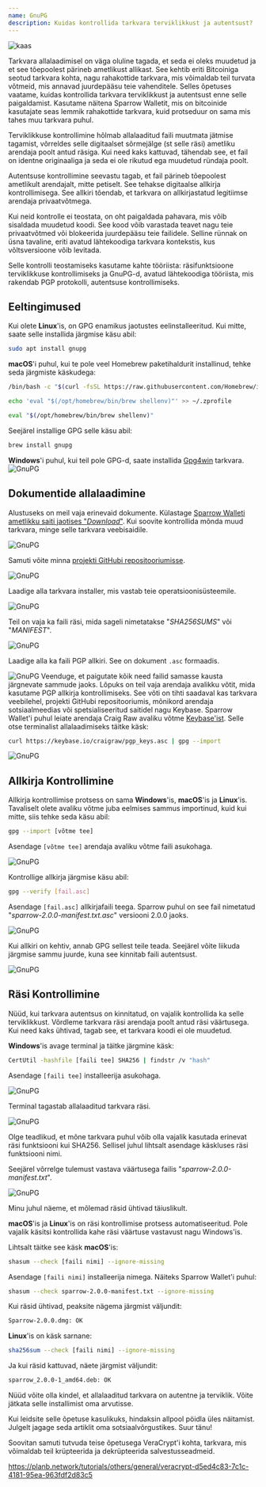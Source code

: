 ```yaml
---
name: GnuPG
description: Kuidas kontrollida tarkvara terviklikkust ja autentsust?
---
```

![kaas](assets/cover.webp)

Tarkvara allalaadimisel on väga oluline tagada, et seda ei oleks muudetud ja et see tõepoolest pärineb ametlikust allikast. See kehtib eriti Bitcoiniga seotud tarkvara kohta, nagu rahakottide tarkvara, mis võimaldab teil turvata võtmeid, mis annavad juurdepääsu teie vahenditele. Selles õpetuses vaatame, kuidas kontrollida tarkvara terviklikkust ja autentsust enne selle paigaldamist. Kasutame näitena Sparrow Walletit, mis on bitcoinide kasutajate seas lemmik rahakottide tarkvara, kuid protseduur on sama mis tahes muu tarkvara puhul.

Terviklikkuse kontrollimine hõlmab allalaaditud faili muutmata jätmise tagamist, võrreldes selle digitaalset sõrmejälge (st selle räsi) ametliku arendaja poolt antud räsiga. Kui need kaks kattuvad, tähendab see, et fail on identne originaaliga ja seda ei ole rikutud ega muudetud ründaja poolt.

Autentsuse kontrollimine seevastu tagab, et fail pärineb tõepoolest ametlikult arendajalt, mitte petiselt. See tehakse digitaalse allkirja kontrollimisega. See allkiri tõendab, et tarkvara on allkirjastatud legitiimse arendaja privaatvõtmega.

Kui neid kontrolle ei teostata, on oht paigaldada pahavara, mis võib sisaldada muudetud koodi. See kood võib varastada teavet nagu teie privaatvõtmed või blokeerida juurdepääsu teie failidele. Selline rünnak on üsna tavaline, eriti avatud lähtekoodiga tarkvara kontekstis, kus võltsversioone võib levitada.

Selle kontrolli teostamiseks kasutame kahte tööriista: räsifunktsioone terviklikkuse kontrollimiseks ja GnuPG-d, avatud lähtekoodiga tööriista, mis rakendab PGP protokolli, autentsuse kontrollimiseks.

## Eeltingimused

Kui olete **Linux**'is, on GPG enamikus jaotustes eelinstalleeritud. Kui mitte, saate selle installida järgmise käsu abil:

```bash
sudo apt install gnupg
```

**macOS**'i puhul, kui te pole veel Homebrew paketihaldurit installinud, tehke seda järgmiste käskudega:

```bash
/bin/bash -c "$(curl -fsSL https://raw.githubusercontent.com/Homebrew/install/HEAD/install.sh)"
```

```bash
echo 'eval "$(/opt/homebrew/bin/brew shellenv)"' >> ~/.zprofile
```

```bash
eval "$(/opt/homebrew/bin/brew shellenv)"
```

Seejärel installige GPG selle käsu abil:

```bash
brew install gnupg
```
**Windows**'i puhul, kui teil pole GPG-d, saate installida [Gpg4win](https://www.gpg4win.org/) tarkvara.
![GnuPG](assets/notext/01.webp)

## Dokumentide allalaadimine

Alustuseks on meil vaja erinevaid dokumente. Külastage [Sparrow Walleti ametlikku saiti jaotises "*Download*"](https://sparrowwallet.com/download/). Kui soovite kontrollida mõnda muud tarkvara, minge selle tarkvara veebisaidile.

![GnuPG](assets/notext/02.webp)

Samuti võite minna [projekti GitHubi repositooriumisse](https://github.com/sparrowwallet/sparrow/releases).

![GnuPG](assets/notext/03.webp)

Laadige alla tarkvara installer, mis vastab teie operatsioonisüsteemile.

![GnuPG](assets/notext/04.webp)

Teil on vaja ka faili räsi, mida sageli nimetatakse "*SHA256SUMS*" või "*MANIFEST*".

![GnuPG](assets/notext/05.webp)

Laadige alla ka faili PGP allkiri. See on dokument `.asc` formaadis.

![GnuPG](assets/notext/06.webp)
Veenduge, et paigutate kõik need failid samasse kausta järgnevate sammude jaoks.
Lõpuks on teil vaja arendaja avalikku võtit, mida kasutame PGP allkirja kontrollimiseks. See võti on tihti saadaval kas tarkvara veebilehel, projekti GitHubi repositooriumis, mõnikord arendaja sotsiaalmeedias või spetsialiseeritud saitidel nagu Keybase. Sparrow Wallet'i puhul leiate arendaja Craig Raw avaliku võtme [Keybase'ist](https://keybase.io/craigraw). Selle otse terminalist allalaadimiseks täitke käsk:

```bash
curl https://keybase.io/craigraw/pgp_keys.asc | gpg --import
```

![GnuPG](assets/notext/07.webp)

## Allkirja Kontrollimine

Allkirja kontrollimise protsess on sama **Windows**'is, **macOS**'is ja **Linux**'is. Tavaliselt olete avaliku võtme juba eelmises sammus importinud, kuid kui mitte, siis tehke seda käsu abil:

```bash
gpg --import [võtme tee]
```

Asendage `[võtme tee]` arendaja avaliku võtme faili asukohaga.

![GnuPG](assets/notext/08.webp)

Kontrollige allkirja järgmise käsu abil:

```bash
gpg --verify [fail.asc]
```

Asendage `[fail.asc]` allkirjafaili teega. Sparrow puhul on see fail nimetatud "*sparrow-2.0.0-manifest.txt.asc*" versiooni 2.0.0 jaoks.

![GnuPG](assets/notext/09.webp)

Kui allkiri on kehtiv, annab GPG sellest teile teada. Seejärel võite liikuda järgmise sammu juurde, kuna see kinnitab faili autentsust.

![GnuPG](assets/notext/10.webp)

## Räsi Kontrollimine
Nüüd, kui tarkvara autentsus on kinnitatud, on vajalik kontrollida ka selle terviklikkust. Võrdleme tarkvara räsi arendaja poolt antud räsi väärtusega. Kui need kaks ühtivad, tagab see, et tarkvara koodi ei ole muudetud.

**Windows**'is avage terminal ja täitke järgmine käsk:

```bash
CertUtil -hashfile [faili tee] SHA256 | findstr /v "hash"
```

Asendage `[faili tee]` installeerija asukohaga.

![GnuPG](assets/notext/11.webp)

Terminal tagastab allalaaditud tarkvara räsi.

![GnuPG](assets/notext/12.webp)

Olge teadlikud, et mõne tarkvara puhul võib olla vajalik kasutada erinevat räsi funktsiooni kui SHA256. Sellisel juhul lihtsalt asendage käskluses räsi funktsiooni nimi.

Seejärel võrrelge tulemust vastava väärtusega failis "*sparrow-2.0.0-manifest.txt*".

![GnuPG](assets/notext/13.webp)

Minu juhul näeme, et mõlemad räsid ühtivad täiuslikult.

**macOS**'is ja **Linux**'is on räsi kontrollimise protsess automatiseeritud. Pole vajalik käsitsi kontrollida kahe räsi väärtuse vastavust nagu Windows'is.

Lihtsalt täitke see käsk **macOS**'is:

```bash
shasum --check [faili nimi] --ignore-missing
```

Asendage `[faili nimi]` installeerija nimega. Näiteks Sparrow Wallet'i puhul:

```bash
shasum --check sparrow-2.0.0-manifest.txt --ignore-missing
```

Kui räsid ühtivad, peaksite nägema järgmist väljundit:

```bash
Sparrow-2.0.0.dmg: OK
```
**Linux**'is on käsk sarnane:
```bash
sha256sum --check [faili nimi] --ignore-missing
```

Ja kui räsid kattuvad, näete järgmist väljundit:

```bash
sparrow_2.0.0-1_amd64.deb: OK
```

Nüüd võite olla kindel, et allalaaditud tarkvara on autentne ja terviklik. Võite jätkata selle installimist oma arvutisse.

Kui leidsite selle õpetuse kasulikuks, hindaksin allpool pöidla üles näitamist. Julgelt jagage seda artiklit oma sotsiaalvõrgustikes. Suur tänu!

Soovitan samuti tutvuda teise õpetusega VeraCrypt'i kohta, tarkvara, mis võimaldab teil krüpteerida ja dekrüpteerida salvestusseadmeid.

https://planb.network/tutorials/others/general/veracrypt-d5ed4c83-7c1c-4181-95ea-963fdf2d83c5
